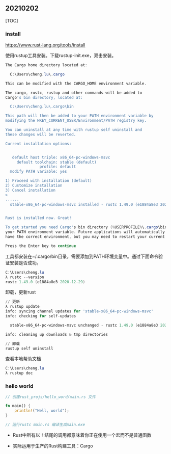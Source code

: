 ## 20210202

[TOC]

### install

https://www.rust-lang.org/tools/install

使用rustup工具安装。下载rustup-init.exe，双击安装。

``` powershell
The Cargo home directory located at:

  C:\Users\cheng.lu\.cargo

This can be modified with the CARGO_HOME environment variable.

The cargo, rustc, rustup and other commands will be added to
Cargo's bin directory, located at:

  C:\Users\cheng.lu\.cargo\bin

This path will then be added to your PATH environment variable by
modifying the HKEY_CURRENT_USER/Environment/PATH registry key.

You can uninstall at any time with rustup self uninstall and
these changes will be reverted.

Current installation options:


   default host triple: x86_64-pc-windows-msvc
     default toolchain: stable (default)
               profile: default
  modify PATH variable: yes

1) Proceed with installation (default)
2) Customize installation
3) Cancel installation
>
......
  stable-x86_64-pc-windows-msvc installed - rustc 1.49.0 (e1884a8e3 2020-12-29)


Rust is installed now. Great!

To get started you need Cargo's bin directory (%USERPROFILE%\.cargo\bin) in
your PATH environment variable. Future applications will automatically
have the correct environment, but you may need to restart your current shell.

Press the Enter key to continue
```

工具都安装在~/.cargo/bin目录，需要添加到PATH环境变量中。通过下面命令验证安装是否成功。

``` powershell
C:\Users\cheng.lu
λ rustc --version
rustc 1.49.0 (e1884a8e3 2020-12-29)

```

卸载，更新rust

``` powershell
// 更新
λ rustup update
info: syncing channel updates for 'stable-x86_64-pc-windows-msvc'
info: checking for self-updates

  stable-x86_64-pc-windows-msvc unchanged - rustc 1.49.0 (e1884a8e3 2020-12-29)

info: cleaning up downloads & tmp directories

// 卸载
rustup self uninstall
```

查看本地帮助文档

``` powershell
C:\Users\cheng.lu
λ rustup doc
```

### hello world

``` rust
// 创建rust_projs/hello_word/main.rs 文件

fn main() {
	println!("Hell, world");
}

// 运行rustc main.rs 编译生成main.exe
```

* Rust中所有以！结尾的调用都意味着你正在使用一个宏而不是普通函数

* 实际运用于生产的Rust构建工具：Cargo